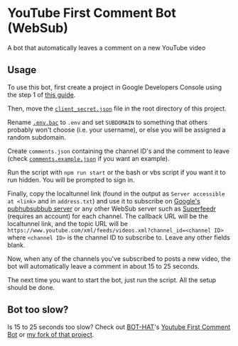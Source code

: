 # YouTube First Comment Bot (WebSub)

A bot that automatically leaves a comment on a new YouTube video

## Usage

To use this bot, first create a project in Google Developers Console using the step 1 of
[this guide](https://developers.google.com/youtube/v3/quickstart/nodejs#step_1_turn_on_the).

Then, move the [`client_secret.json`](client_secret.json) file in the root directory of this project.

Rename [`.env.bac`](.env.bac) to `.env` and set `SUBDOMAIN` to something that others probably won't choose
(i.e. your username), or else you will be assigned a random subdomain.

Create `comments.json` containing the channel ID's and the comment to leave (check
[`comments.example.json`](comments.example.json) if you want an example).

Run the script with `npm run start` or the bash or vbs script if you want it to run hidden. You will be prompted
to sign in.

Finally, copy the localtunnel link (found in the output as `Server accessible at <link>` and in
`address.txt`) and use it to subscribe on
[Google's pubhubsubbub server](https://pubsubhubbub.appspot.com/subscribe) or any other WebSub server such
as [Superfeedr](https://superfeedr.com/) (requires an account) for each channel. The callback URL will be the
localtunnel link, and the topic URL will be `https://www.youtube.com/xml/feeds/videos.xml?channel_id=<channel ID>`
where `<channel ID>` is the channel ID to subscribe to. Leave any other fields blank.

Now, when any of the channels you've subscribed to posts a new video, the bot will automatically leave a comment
in about 15 to 25 seconds.

The next time you want to start the bot, just run the script. All the setup should be done.

## Bot too slow?

Is 15 to 25 seconds too slow? Check out [BOT-HAT](../../../../BOT-HAT)'s
[Youtube First Comment Bot](../../../../BOT-HAT/Youtube-First-Comment-Bot) or
[my fork of that project](../../../Youtube-First-Comment-Bot).